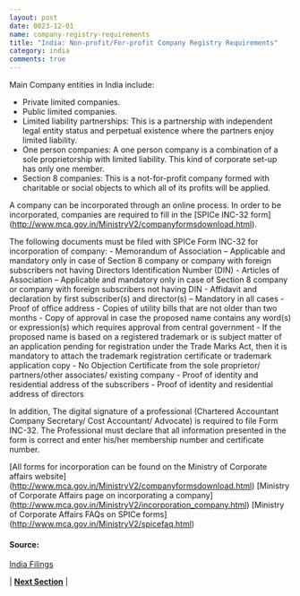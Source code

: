 ```yaml
---
layout: post
date: 0023-12-01
name: company-registry-requirements
title: "India: Non-profit/For-profit Company Registry Requirements"
category: india
comments: true
---
```


Main Company entities in India include:
- Private limited companies. 
- Public limited companies. 
- Limited liability partnerships: This is a partnership with independent legal entity status and perpetual existence where the partners enjoy limited liability. 
- One person companies: A one person company is a combination of a sole proprietorship with limited liability. This kind of corporate set-up has only one member.
- Section 8 companies: This is a not-for-profit company formed with charitable or social objects to which all of its profits will be applied.

A company can be incorporated through an online process. In order to be incorporated, companies are required to fill in the [SPICe INC-32 form] (http://www.mca.gov.in/MinistryV2/companyformsdownload.html).

The following documents must be filed with SPICe Form INC-32 for incorporation of company:
	- Memorandum of Association – Applicable and mandatory only in case of Section 8 company or company with foreign subscribers not having Directors Identification Number (DIN)
	- Articles of Association – Applicable and mandatory only in case of Section 8 company or company with foreign subscribers not having DIN
	- Affidavit and declaration by first subscriber(s) and director(s) – Mandatory in all cases
	- Proof of office address
	- Copies of utility bills that are not older than two months
	- Copy of approval in case the proposed name contains any word(s) or expression(s) which requires approval from central government
	- If the proposed name is based on a registered trademark or is subject matter of an application pending for registration under the Trade Marks Act, then it is mandatory to attach the trademark registration certificate or trademark application copy
	- No Objection Certificate from the sole proprietor/ partners/other associates/ existing company
	- Proof of identity and residential address of the subscribers
	- Proof of identity and residential address of directors

In addition, The digital signature of a professional (Chartered Accountant Company Secretary/ Cost Accountant/ Advocate) is required to file Form INC-32. The Professional must declare that all information presented in the form is correct and enter his/her membership number and certificate number.

[All forms for incorporation can be found on the Ministry of Corporate affairs website] (http://www.mca.gov.in/MinistryV2/companyformsdownload.html)
[Ministry of Corporate Affairs page on incorporating a company] (http://www.mca.gov.in/MinistryV2/incorporation_company.html)
[Ministry of Corporate Affairs FAQs on SPICe forms] (http://www.mca.gov.in/MinistryV2/spicefaq.html)

#### Source: 
[India Filings](https://www.indiafilings.com/learn/spice-inc-32-simple-form-for-incorporating-company/)
 


| **[Next Section]( https://neo-project.github.io/global-blockchain-compliance-hub//india/india-team-member-nationality-requirements.html)** |
